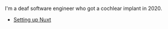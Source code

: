 I'm a deaf software engineer who got a cochlear implant in 2020.

* [Setting up Nuxt](/2023/11-24-nuxt)
